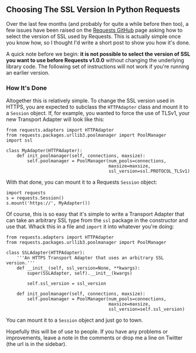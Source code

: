 ## Choosing The SSL Version In Python Requests

Over the last few months (and probably for quite a while before then too), a
few issues have been raised on the
[Requests GitHub](https://github.com/kennethreitz/requests) page asking how to
select the version of SSL used by Requests. This is actually simple once you
know how, so I thought I'd write a short post to show you how it's done.

A quick note before we begin: **it is not possible to select the version of SSL
you want to use before Requests v1.0.0** without changing the underlying
library code. The following set of instructions will not work if you're running
an earlier version.

### How It's Done

Altogether this is relatively simple. To change the SSL version used in HTTPS,
you are expected to subclass the `HTTPAdapter` class and mount it to a
`Session` object. If, for example, you wanted to force the use of TLSv1, your
new Transport Adapter will look like this:

    from requests.adapters import HTTPAdapter
    from requests.packages.urllib3.poolmanager import PoolManager
    import ssl

    class MyAdapter(HTTPAdapter):
        def init_poolmanager(self, connections, maxsize):
            self.poolmanager = PoolManager(num_pools=connections,
                                           maxsize=maxsize,
                                           ssl_version=ssl.PROTOCOL_TLSv1)

With that done, you can mount it to a Requests `Session` object:

    import requests
    s = requests.Session()
    s.mount('https://', MyAdapter())

Of course, this is so easy that it's simple to write a Transport Adapter that
can take an arbitrary SSL type from the `ssl` package in the constructor and
use that. Whack this in a file and `import` it into whatever you're doing:

    from requests.adapters import HTTPAdapter
    from requests.packages.urllib3.poolmanager import PoolManager

    class SSLAdapter(HTTPAdapter):
        '''An HTTPS Transport Adapter that uses an arbitrary SSL version.'''
        def __init__(self, ssl_version=None, **kwargs):
            super(SSLAdapter, self).__init__(kwargs)

            self.ssl_version = ssl_version

        def init_poolmanager(self, connections, maxsize):
            self.poolmanager = PoolManager(num_pools=connections,
                                           maxsize=maxsize,
                                           ssl_version=self.ssl_version)

You can mount it to a `Session` object and just go to town.

Hopefully this will be of use to people. If you have any problems or
improvements, leave a note in the comments or drop me a line on Twitter (the
url is in the sidebar).
